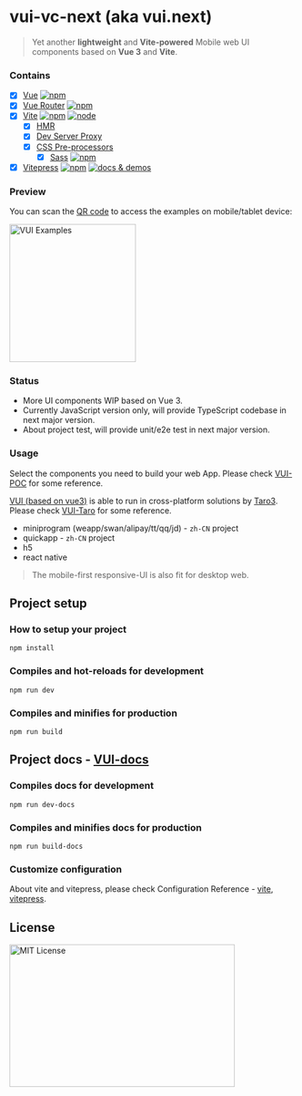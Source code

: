 # vui-vc-next (aka vui.next)

> Yet another **lightweight** and **Vite-powered** Mobile web UI components based on **Vue 3** and **Vite**.

### Contains

- [x] [Vue](https://v3.vuejs.org/) [![npm](https://img.shields.io/npm/v/vue/next.svg)](https://www.npmjs.com/package/vue/v/next)
- [x] [Vue Router](https://router.vuejs.org/) [![npm](https://img.shields.io/npm/v/vue-router/next.svg)](https://www.npmjs.com/package/vue-router/v/next)
- [x] [Vite](https://github.com/vitejs/vite) [![npm](https://img.shields.io/npm/v/vite.svg)](https://www.npmjs.com/package/vite) [![node](https://img.shields.io/node/v/vite.svg)](https://nodejs.org/en/about/releases/)
  - [x] [HMR](https://github.com/vitejs/vite#hot-module-replacement)
  - [x] [Dev Server Proxy](https://github.com/vitejs/vite#dev-server-proxy)
  - [x] [CSS Pre-processors](https://github.com/vitejs/vite#css-pre-processors)
    - [x] [Sass](https://sass-lang.com/) [![npm](https://img.shields.io/pub/v/sass.svg)](https://www.npmjs.com/package/sass)
- [x] [Vitepress](https://github.com/vuejs/vitepress) [![npm](https://img.shields.io/npm/v/vitepress)](https://www.npmjs.com/package/vitepress) <a href="https://nikoni.top/vui-vc-next/" target="_blank"><img src="https://img.shields.io/static/v1?label=&message=docs%20%26%20demos&color=3366cc" alt="docs & demos" /></a>

### Preview

You can scan the [QR code](https://nikoni.top/images/vui-vc-qrcode.png) to access the examples on mobile/tablet device:

<img src="https://nikoni.top/images/vui-vc-qrcode.png" alt="VUI Examples" width="222" height="242"/>

### Status

- More UI components WIP based on Vue 3.
- Currently JavaScript version only, will provide TypeScript codebase in next major version.
- About project test, will provide unit/e2e test in next major version.

### Usage

Select the components you need to build your web App. Please check [VUI-POC](https://github.com/bluepower/vui-poc) for some reference.

[VUI (based on vue3)](https://github.com/bluepower/vui-vc-next) is able to run in cross-platform solutions by [Taro3](https://github.com/NervJS/taro). Please check [VUI-Taro](https://github.com/bluepower/vui-taro) for some reference.
- miniprogram (weapp/swan/alipay/tt/qq/jd) - `zh-CN` project
- quickapp - `zh-CN` project
- h5
- react native

> The mobile-first responsive-UI is also fit for desktop web.

## Project setup

### How to setup your project
```
npm install
```

### Compiles and hot-reloads for development
```
npm run dev
```

### Compiles and minifies for production
```
npm run build
```

## Project docs - [VUI-docs](https://nikoni.top/vui-vc-next/docs)

### Compiles docs for development
```
npm run dev-docs
```

### Compiles and minifies docs for production
```
npm run build-docs
```

### Customize configuration

About vite and vitepress, please check Configuration Reference - [vite](https://github.com/vitejs/vite), [vitepress](https://vitepress.vuejs.org).

## License

<img src="https://nikoni.top/images/niko-mit.png" alt="MIT License" width="396" height="250"/>
